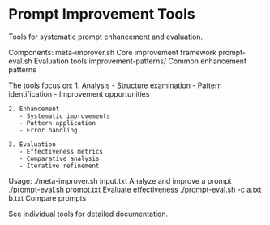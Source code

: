 # Prompt Improvement Tools

Tools for systematic prompt enhancement and evaluation.

Components:
    meta-improver.sh         Core improvement framework
    prompt-eval.sh          Evaluation tools
    improvement-patterns/   Common enhancement patterns

The tools focus on:
    1. Analysis
       - Structure examination
       - Pattern identification
       - Improvement opportunities

    2. Enhancement
       - Systematic improvements
       - Pattern application
       - Error handling

    3. Evaluation
       - Effectiveness metrics
       - Comparative analysis
       - Iterative refinement

Usage:
    ./meta-improver.sh input.txt        Analyze and improve a prompt
    ./prompt-eval.sh prompt.txt         Evaluate effectiveness
    ./prompt-eval.sh -c a.txt b.txt     Compare prompts

See individual tools for detailed documentation.

